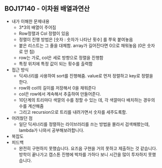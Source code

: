 ## BOJ17140 - 이차원 배열과연산

- 내가 이해한 문제내용
  - 3*3의 배열이 주어짐
  - Row정렬과 Col 정렬이 있음
  - 정렬이 진행 방법은 [숫자 : 숫자가 나타난 횟수] 를 쭈욱 붙여놓음
  - 붙은 리스트는 그 줄을 대체함. array가 길어진다면 0으로 채워놓음 (0은 숫자로 안 침)
  - row는 가로, col은 세로 방향으로 정렬을 진행함
  - 특정 위치에 특정 값이 되는 횟수를 출력함
- 접근 방식
  - 딕셔너리를 사용하여 sort를 진행해줌. value로 먼저 정렬하고 key로 정렬을 한다.
  - row와 col의 길이를 저장해서 0을 채워준다
  - col은 row에서 계속해서 추출하여 만들어준다.
  - 10단계의 트리마다 색깔의 수를 정할 수 있는 데, 각 색깔마다 배치하는 경우의 수를 계산해줌
  - 그리고 recursion으로 트리를 내려가면서 숫자를 세주도록함.
- 어려웠던 점
  - 일단 딕셔너리를 정렬하는 라이브러리를 쓰는 방법을 몰라서 검색해봤는데, lambda가 나와서 공부해보려합니다.
- 복잡도
- 피드백
  - 완전히 구현하지 못했습니다. 요즈음 구현을 거의 못하고 제출하는 것 같습니다. 방학이 끝나가고 캡스톤 진행에 박차를 가하다 보니 시간을 많이 투자하지 못했습니다.